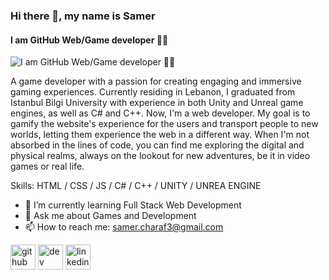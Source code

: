 ### Hi there 👋, my name is Samer 
#### I am GitHub Web/Game developer 👨‍💻
![I am GitHub Web/Game developer 👨‍💻](https://arturssmirnovs.github.io/github-profile-readme-generator/images/banner.png)

A game developer with a passion for creating engaging and immersive gaming experiences. Currently residing in Lebanon, I graduated from Istanbul Bilgi University with experience in both Unity and Unreal game engines, as well as C# and C++. Now, I'm a web developer. My goal is to gamify the website's experience for the users and transport people to new worlds, letting them experience the web in a different way. When I'm not absorbed in the lines of code, you can find me exploring the digital and physical realms, always on the lookout for new adventures, be it in video games or real life.

Skills: HTML / CSS / JS / C# / C++ / UNITY / UNREA ENGINE

- 🌱 I’m currently learning Full Stack Web Development 
- 💬 Ask me about Games and Development 
- 📫 How to reach me: samer.charaf3@gmail.com 


[<img src='https://cdn.jsdelivr.net/npm/simple-icons@3.0.1/icons/github.svg' alt='github' height='40'>](https://github.com/https://github.com/samercharafeddine)  [<img src='https://cdn.jsdelivr.net/npm/simple-icons@3.0.1/icons/dev-dot-to.svg' alt='dev' height='40'>](https://dev.to/https://dev.to/samercharafeddine)  [<img src='https://cdn.jsdelivr.net/npm/simple-icons@3.0.1/icons/linkedin.svg' alt='linkedin' height='40'>](https://www.linkedin.com/in/https://www.linkedin.com/in/samer-charaf-eddine-90739a127//)  

